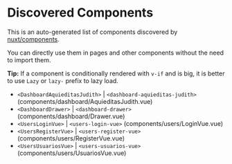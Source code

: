 # Discovered Components

This is an auto-generated list of components discovered by [nuxt/components](https://github.com/nuxt/components).

You can directly use them in pages and other components without the need to import them.

**Tip:** If a component is conditionally rendered with `v-if` and is big, it is better to use `Lazy` or `lazy-` prefix to lazy load.

- `<DashboardAquieditasJudith>` | `<dashboard-aquieditas-judith>` (components/dashboard/AquieditasJudith.vue)
- `<DashboardDrawer>` | `<dashboard-drawer>` (components/dashboard/Drawer.vue)
- `<UsersLoginVue>` | `<users-login-vue>` (components/users/LoginVue.vue)
- `<UsersRegisterVue>` | `<users-register-vue>` (components/users/RegisterVue.vue)
- `<UsersUsuariosVue>` | `<users-usuarios-vue>` (components/users/UsuariosVue.vue)
